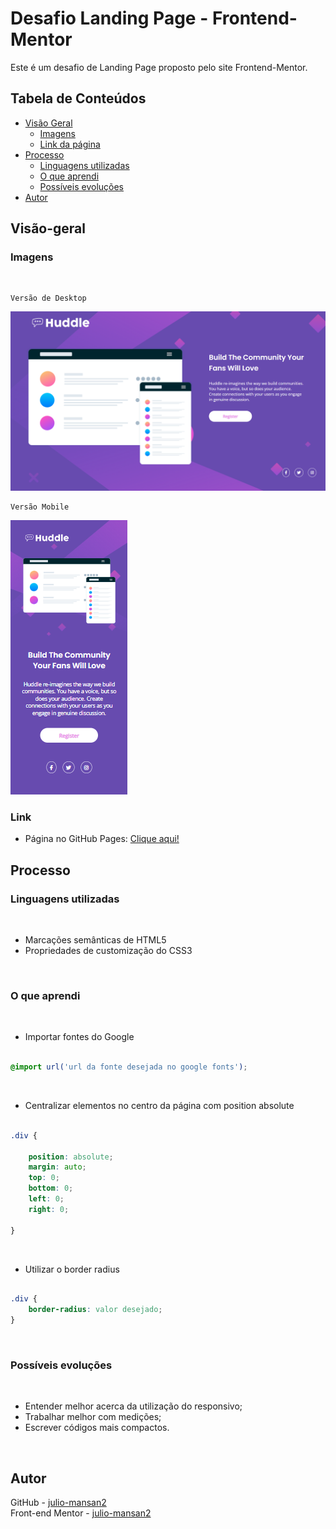# Desafio Landing Page - Frontend-Mentor

Este é um desafio de Landing Page proposto pelo site Frontend-Mentor.

## Tabela de Conteúdos

- [Visão Geral](#visão-geral)
    - [Imagens](#imagens)
    - [Link da página](#link)
- [Processo](#processo)
    - [Linguagens utilizadas](#linguagens-utilizadas)
    - [O que aprendi](#o-que-aprendi)
    - [Possíveis evoluções](#possíveis-evoluções)
- [Autor](#autor)

## Visão-geral

### Imagens

<br>

````
Versão de Desktop
````

   <img src="./src/design/desktop-design.png" alt="">

<br>

````
Versão Mobile
````

 <img src="./src/design/mobile-design.png" alt="">

### Link

- Página no GitHub Pages: <a href="https://julio-mansan2.github.io/qr-code/">Clique aqui!</a>

## Processo

### Linguagens utilizadas

<br>

- Marcações semânticas de HTML5
- Propriedades de customização do CSS3

<br>

### O que aprendi

<br>

- Importar fontes do Google 

````css

@import url('url da fonte desejada no google fonts');

````

<br>

- Centralizar elementos no centro da página com position absolute

````css

.div {
    
    position: absolute;
    margin: auto;
    top: 0;
    bottom: 0;
    left: 0;
    right: 0;

}

````
<br>

- Utilizar o border radius

````css

.div {
    border-radius: valor desejado;
}

````
<br>

### Possíveis evoluções

<br>

- Entender melhor acerca da utilização do responsivo;
- Trabalhar melhor com medições;
- Escrever códigos mais compactos.

<br>

## Autor

GitHub - <a href="https://github.com/julio-mansan2">julio-mansan2</a> <br>
Front-end Mentor - <a href="https://www.frontendmentor.io/profile/julio-mansan2">julio-mansan2</a> <br>
